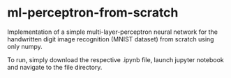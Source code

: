 # ml-perceptron-from-scratch
Implementation of a simple multi-layer-perceptron neural network for the handwritten digit image recognition (MNIST dataset) from scratch using only numpy.

To run, simply download the respective .ipynb file, launch jupyter notebook and navigate to the file directory.
